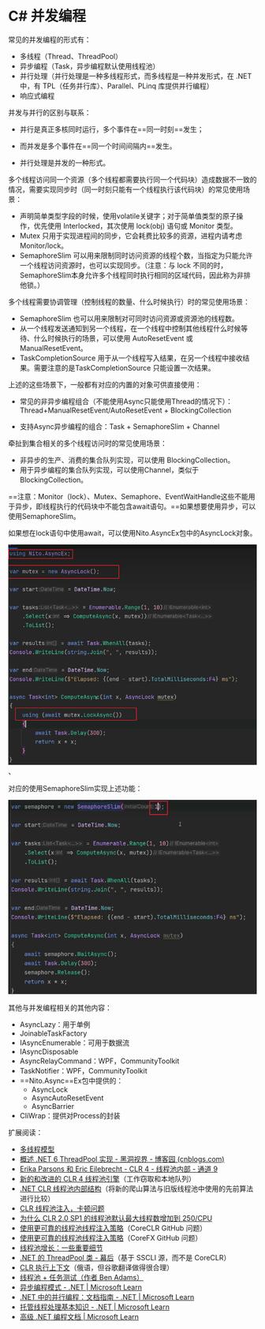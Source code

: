 # C# 并发编程

常见的并发编程的形式有：

- 多线程（Thread、ThreadPool）
- 异步编程（Task，异步编程默认使用线程池）
- 并行处理（并行处理是一种多线程形式，而多线程是一种并发形式，在 .NET 中，有 TPL（任务并行库）、Parallel、PLinq 库提供并行编程）
- 响应式编程

并发与并行的区别与联系：

- 并行是真正多核同时运行，多个事件在==同一时刻==发生；

- 而并发是多个事件在==同一个时间间隔内==发生。
- 并行处理是并发的一种形式。



多个线程访问同一个资源（多个线程都需要执行同一个代码块）造成数据不一致的情况，需要实现同步时（同一时刻只能有一个线程执行该代码块）的常见使用场景：

- 声明简单类型字段的时候，使用volatile关键字；对于简单值类型的原子操作，优先使用 Interlocked，其次使用 lock(obj) 语句或 Monitor 类型。
- Mutex 只用于实现进程间的同步，它会耗费比较多的资源，进程内请考虑 Monitor/lock。
- SemaphoreSlim 可以用来限制同时访问资源的线程个数，当指定为只能允许一个线程访问资源时，也可以实现同步。（注意：与 lock 不同的时，SemaphoreSlim本身允许多个线程同时执行相同的区域代码，因此称为非排他锁。）



多个线程需要协调管理（控制线程的数量、什么时候执行）时的常见使用场景：

- SemaphoreSlim 也可以用来限制对可同时访问资源或资源池的线程数。
- 从一个线程发送通知到另一个线程，在一个线程中控制其他线程什么时候等待、什么时候执行的场景，可以使用 AutoResetEvent 或 ManualResetEvent。
- TaskCompletionSource 用于从一个线程写入结果，在另一个线程中接收结果。需要注意的是TaskCompletionSource 只能设置一次结果。

上述的这些场景下，一般都有对应的内置的对象可供直接使用：

- 常见的非异步编程组合（不能使用Async只能使用Thread的情况下）：Thread+ManualResetEvent/AutoResetEvent + BlockingCollection

- 支持Async异步编程的组合：Task + SemaphoreSlim + Channel



牵扯到集合相关的多个线程访问时的常见使用场景：

- 非异步的生产、消费的集合队列实现，可以使用 BlockingCollection。
- 用于异步编程的集合队列实现，可以使用Channel，类似于BlockingCollection。



==注意：Monitor（lock）、Mutex、Semaphore、EventWaitHandle这些不能用于异步，即线程执行的代码块中不能包含await语句。==如果想要使用异步，可以使用SemaphoreSlim。

如果想在lock语句中使用await，可以使用Nito.AsyncEx包中的AsyncLock对象。

![image-20250626160420799](./assets/image-20250626160420799.png)、

对应的使用SemaphoreSlim实现上述功能：

![image-20250626160704074](./assets/image-20250626160704074.png)



其他与并发编程相关的其他内容：

- AsyncLazy：用于单例
- JoinableTaskFactory
- IAsyncEnumerable：可用于数据流
- IAsyncDisposable
- AsyncRelayCommand：WPF，CommunityToolkit
- TaskNotifier：WPF，CommunityToolkit
- ==Nito.Async==Ex包中提供的：
  - AsyncLock
  - AsyncAutoResetEvent
  - AsyncBarrier
- CliWrap：提供对Process的封装





扩展阅读：

- [多线程模型](https://threads.whuanle.cn/1.thread_basic/2.thread_model.html)
- [概述 .NET 6 ThreadPool 实现 - 黑洞视界 - 博客园 (cnblogs.com)](https://www.cnblogs.com/eventhorizon/p/15316955.html)
- [Erika Parsons 和 Eric Eilebrecht - CLR 4 - 线程池内部 - 通道 9](https://channel9.msdn.com/Shows/Going+Deep/Erika-Parsons-and-Eric-Eilebrecht--CLR-4-Inside-the-new-Threadpool)
- [新的和改进的 CLR 4 线程池引擎](http://www.danielmoth.com/Blog/New-And-Improved-CLR-4-Thread-Pool-Engine.aspx)（工作窃取和本地队列）
- [.NET CLR 线程池内部结构](http://aviadezra.blogspot.co.uk/2009/06/net-clr-thread-pool-work.html)（将新的爬山算法与旧版线程池中使用的先前算法进行比较）
- [CLR 线程池注入，卡顿问题](http://joeduffyblog.com/2006/07/08/clr-thread-pool-injection-stuttering-problems/)
- [为什么 CLR 2.0 SP1 的线程池默认最大线程数增加到 250/CPU](http://joeduffyblog.com/2007/03/04/why-the-clr-20-sp1s-threadpool-default-max-thread-count-was-increased-to-250cpu/)
- [使用更可靠的线程池线程注入策略](https://github.com/dotnet/coreclr/issues/1754)（CoreCLR GitHub 问题）
- [使用更可靠的线程池线程注入策略](https://github.com/dotnet/corefx/issues/2329)（CoreFX GitHub 问题）
- [线程池增长：一些重要细节](https://gist.github.com/JonCole/e65411214030f0d823cb)
- [.NET 的 ThreadPool 类 - 幕后](https://www.codeproject.com/articles/3813/net-s-threadpool-class-behind-the-scenes)（基于 SSCLI 源，而不是 CoreCLR）
- [CLR 执行上下文](http://chabster.blogspot.co.uk/2013/04/clr-execution-context.html)（俄语，但谷歌翻译做得很合理）
- [线程池 + 任务测试（作者 Ben Adams）](https://github.com/benaadams/ThreadPoolTaskTesting)
- [异步编程模式 - .NET | Microsoft Learn](https://learn.microsoft.com/zh-cn/dotnet/standard/asynchronous-programming-patterns/)
- [.NET 中的并行编程：文档指南 - .NET | Microsoft Learn](https://learn.microsoft.com/zh-cn/dotnet/standard/parallel-programming/)
- [托管线程处理基本知识 - .NET | Microsoft Learn](https://learn.microsoft.com/zh-cn/dotnet/standard/threading/managed-threading-basics)
- [高级 .NET 编程文档 | Microsoft Learn](https://learn.microsoft.com/zh-cn/dotnet/navigate/advanced-programming/)